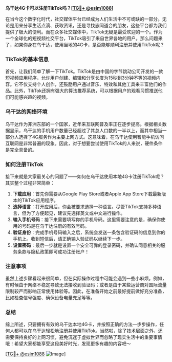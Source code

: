 **乌干达4G卡可以注册TikTok吗？[[TG💪+ @esim1088](https://t.me/s/esim1088)]**

在当今这个数字化时代，社交媒体平台已经成为人们生活中不可或缺的一部分。无论是用来分享生活点滴、获取资讯，还是寻找志同道合的朋友，这些平台都为我们提供了极大的便利。而在众多社交媒体中，TikTok无疑是最受欢迎的一个。作为一个全球化的短视频社交平台，TikTok吸引了来自世界各地的用户。那么问题来了，如果你身在乌干达，使用当地的4G卡，是否能够顺利注册并使用TikTok呢？

### TikTok的基本信息

首先，让我们简单了解一下TikTok。TikTok是由中国的字节跳动公司开发的一款短视频应用程序，允许用户创建、编辑和分享长度为15秒到3分钟不等的视频内容。它不仅支持个人创作，还鼓励用户通过音乐、特效和其他工具来丰富他们的作品。此外，TikTok还拥有强大的算法推荐系统，可以根据用户的观看习惯推送他们可能感兴趣的视频。

### 乌干达的网络环境

乌干达作为非洲东部的一个国家，近年来互联网普及率正在逐步提高。根据相关数据显示，乌干达的手机用户数量已经超过了其总人口数的一半以上，而其中相当一部分人选择了4G服务作为主要上网方式。这意味着，在乌干达使用智能手机访问互联网是非常普遍的现象。因此，对于想要尝试使用TikTok的人来说，硬件条件是完全具备的。

### 如何注册TikTok

接下来就是大家最关心的问题了——如何在乌干达使用本地4G卡注册TikTok呢？其实整个过程非常简单：

1. **下载应用**：首先你需要从Google Play Store或者Apple App Store下载最新版本的TikTok应用程序。
2. **选择语言**：打开应用后，你会被要求选择一种语言。尽管TikTok支持多种语言，但为了方便起见，建议先选择英文或中文进行操作。
3. **输入手机号码**：接下来需要填写你的手机号码。这里需要注意的是，确保你使用的号码是在乌干达注册的有效号码。
4. **验证身份**：完成手机号码输入之后，系统会发送一条包含验证码的信息到你的手机上。收到短信后，请正确输入验证码以继续下一步。
5. **设置密码**：最后一步就是设置一个安全可靠的登录密码，并确认同意相关的服务条款与隐私政策即可成功注册账户！

### 注意事项

虽然上述步骤看起来很简单，但在实际操作过程中可能会遇到一些小麻烦。例如，有时候由于网络不稳定导致无法接收到验证码；或者是由于某些运营商对国际流量限制较严而影响正常使用体验等。因此，在准备开始之前最好提前做好充分准备，比如检查信号强度、确保设备电量充足等等。

### 总结

综上所述，只要拥有有效的乌干达本地4G卡，并按照正确的方法一步步操作，任何人都可以在乌干达轻松地注册并使用TikTok。当然啦，除了技术层面之外，还需要保持良好的上网习惯，避免沉迷于虚拟世界而忽略了现实生活中的重要事情哦！希望大家都能享受这段美好时光，发现更多有趣的内容吧～

[[TG💪+ @esim1088](https://t.me/s/esim1088) ![Image](https://i.postimg.cc/4NQfJmqS/Snipaste-2025-05-13-00-14-12.png)]